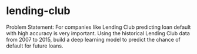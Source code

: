 # lending-club
Problem Statement: For companies like Lending Club predicting loan default with high accuracy is very important. Using the historical Lending Club data from 2007 to 2015, build a deep learning model to predict the chance of default for future loans.
